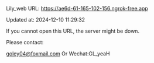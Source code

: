 Lily_web URL: https://ae6d-61-165-102-156.ngrok-free.app

Updated at: 2024-12-10 11:29:32

If you cannot open this URL, the server might be down.

Please contact: 

goley04@foxmail.com Or Wechat:GL_yeaH